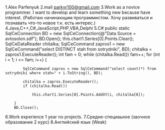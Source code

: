 1.Alex Parfenyuk 2.mail parkyr100@gmail.com 3.Work as a novice programmer. I want to develop and learn something new because have interest. (Работаю начинающим программистом. Хочу развиваться и познавать что-то новое т.к. есть интерес.) 4.Java,C++,C#,JavaScript,PHP,VBA,Delphi 5.С# public static SqlCeConnection BD = new SqlCeConnection(@"Data Source = avtosolon.sdf"); BD.Open(); this.chart1.Series[0].Points.Clear(); SqlCeDataReader chitalka; SqlCeCommand zapros1 = new SqlCeCommand("select DISTINCT stah from sotrydniki", BD); chitalka = zapros1.ExecuteReader(); int fam = 0; while (chitalka.Read()) fam++; for (int i = 1; i <= fam; i++) {

            SqlCeCommand zapros = new SqlCeCommand("select count(*) from sotrydniki where stah=" + i.ToString(), BD);
            
            chitalka = zapros.ExecuteReader();
            if (chitalka.Read())
            
                this.chart1.Series[0].Points.AddXY(i, chitalka[0]);
                    
        }
        BD.Close();

6.Work experience 1 year no projects. 7.Средне-специаьное (заочное образование 2 курс) 8.Английский язык (Weak)
